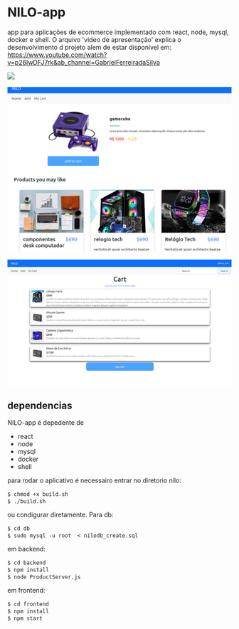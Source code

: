 

# NILO-app





app para aplicações de ecommerce implementado com react, node, mysql, docker e shell. O arquivo 'video de apresentação' explica o desenvolvimento d projeto alem de estar disponível em: https://www.youtube.com/watch?v=p26IwDFJ7rk&ab_channel=GabrielFerreiradaSilva

![](https://github.com/gabriel-ferreira-da-silva/Nilo/blob/main/doc/presentation.gif?raw=true)



![](https://github.com/gabriel-ferreira-da-silva/Nilo/blob/main/doc/image2.png)


![](https://github.com/gabriel-ferreira-da-silva/Nilo/blob/main/doc/image3.png)





## dependencias

NILO-app é depedente de 

- react
- node
- mysql
- docker
- shell

para rodar o aplicativo é necessairo entrar no diretorio nilo:

`````
$ chmod +x build.sh
$ ./build.sh
`````

ou condigurar diretamente. Para db:

```
$ cd db
$ sudo mysql -u root  < nilodb_create.sql
```

em backend:

```
$ cd backend
$ npm install
$ node ProductServer.js
```

em frontend:

```
$ cd frontend
$ npm install
$ npm start
```
